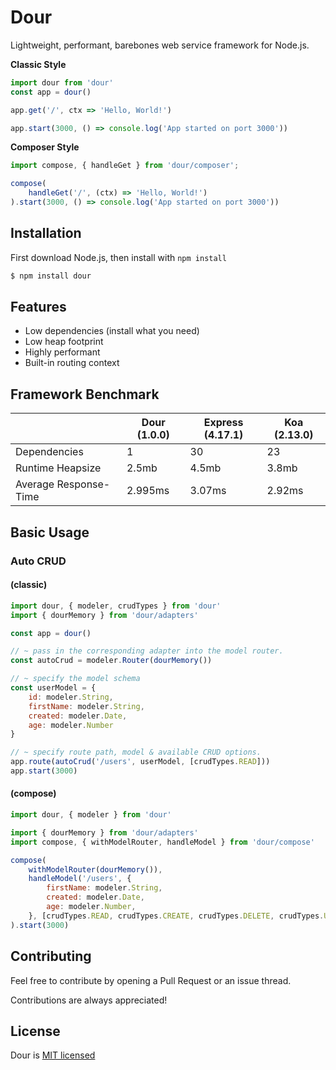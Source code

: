 # Dour
Lightweight, performant, barebones web service framework for Node.js.

__Classic Style__
```js
import dour from 'dour'
const app = dour()

app.get('/', ctx => 'Hello, World!')

app.start(3000, () => console.log('App started on port 3000'))
```

__Composer Style__
```js
import compose, { handleGet } from 'dour/composer';

compose(
    handleGet('/', (ctx) => 'Hello, World!')
).start(3000, () => console.log('App started on port 3000'))
```

## Installation
First download Node.js, then install with `npm install`
```bash
$ npm install dour
```

## Features
- Low dependencies (install what you need)
- Low heap footprint
- Highly performant
- Built-in routing context

## Framework Benchmark
|   | Dour (1.0.0)  | Express (4.17.1)  | Koa (2.13.0)  |
|---|---------------|-------------------|---------------|
| Dependencies          | 1  | 30 | 23  | 
| Runtime Heapsize      | 2.5mb | 4.5mb | 3.8mb  |
| Average Response-Time  | 2.995ms  | 3.07ms  | 2.92ms  |

## Basic Usage
### Auto CRUD
#### (classic)
```js
import dour, { modeler, crudTypes } from 'dour'
import { dourMemory } from 'dour/adapters'

const app = dour() 

// ~ pass in the corresponding adapter into the model router.
const autoCrud = modeler.Router(dourMemory())

// ~ specify the model schema
const userModel = {
    id: modeler.String,
    firstName: modeler.String,
    created: modeler.Date,
    age: modeler.Number
}

// ~ specify route path, model & available CRUD options.
app.route(autoCrud('/users', userModel, [crudTypes.READ]))
app.start(3000)
```

#### (compose)
```js
import dour, { modeler } from 'dour'

import { dourMemory } from 'dour/adapters'
import compose, { withModelRouter, handleModel } from 'dour/compose'

compose(
    withModelRouter(dourMemory()),
    handleModel('/users', {
        firstName: modeler.String,
        created: modeler.Date,
        age: modeler.Number,
    }, [crudTypes.READ, crudTypes.CREATE, crudTypes.DELETE, crudTypes.UPDATE]),
).start(3000)

```

## Contributing
Feel free to contribute by opening a Pull Request or an issue thread.

Contributions are always appreciated! 

## License
Dour is [MIT licensed](./LICENSE)


